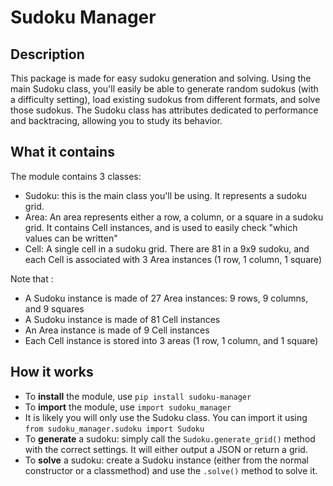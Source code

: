 # Sudoku Manager

## **Description**
This package is made for easy sudoku generation and solving. Using the main Sudoku class, you'll easily be able to generate random sudokus (with a difficulty setting), load existing sudokus from different formats, and solve those sudokus. The Sudoku class has attributes dedicated to performance and backtracing, allowing you to study its behavior.

## **What it contains**
The module contains 3 classes:
- Sudoku: this is the main class you'll be using. It represents a sudoku grid.
- Area: An area represents either a row, a column, or a square in a sudoku grid. It contains Cell instances, and is used to easily check "which values can be written"
- Cell: A single cell in a sudoku grid. There are 81 in a 9x9 sudoku, and each Cell is associated with 3 Area instances (1 row, 1 column, 1 square)

Note that :
- A Sudoku instance is made of 27 Area instances: 9 rows, 9 columns, and 9 squares
- A Sudoku instance is made of 81 Cell instances
- An Area instance is made of 9 Cell instances
- Each Cell instance is stored into 3 areas (1 row, 1 column, and 1 square)

## **How it works**
- To **install** the module, use `pip install sudoku-manager`
- To **import** the module, use `import sudoku_manager`
- It is likely you will only use the Sudoku class. You can import it using `from sudoku_manager.sudoku import Sudoku`
- To **generate** a sudoku: simply call the `Sudoku.generate_grid()` method with the correct settings. It will either output a JSON or return a grid.
- To **solve** a sudoku: create a Sudoku instance (either from the normal constructor or a classmethod) and use the `.solve()` method to solve it.
